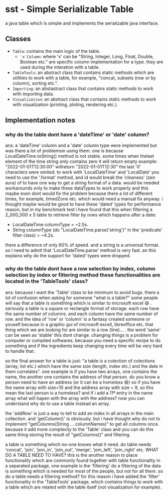 # sst - Simple Serializable Table

a java table which is simple and implements the serializable java interface.

## Classes

* `Table`: contains the main logic of the table.
  * `'x'Column`: where 'x' can be "String, Integer, Long, Float, Double, Boolean etc." are specific column implementation for a type. they are used during the interation with a table.
* `TableTools`: an abstract class that contains static methods which are utilities to work with a table, for example, "concat, subsets (row or by column), sorting etc.".
* `Importing`: an abstastract class that contains static methods to work with importing data.
* `Visualization`: an abstract class that contains static methods to work with visualization (printing, ploting, rendering etc.).

## Implementation notes

### why do the table dont have a 'dateTime' or 'date' column?

ans: a 'dateTime' column and a 'date' column type were implemented but was there a lot of problemsin using them. one is because LocalDateTime.toString() method is not stable. some times when thelast element of the time string only contains zero it will return empty example: "2022-01-01T12:30:00" willreturn "2022-01-01T12:30" the last '0' characters were omited. to work with 'LocalDateTime' and 'LocalDate' you need to use the '.format' method, and id would break the 'cleaness' (zen aura) of to have one way to get a string format of a data. would be needed workarounds only to make these dataTypes to work properly and this maybe even dont would fix the problem because there a lot of different times, for example, timedZone etc. which would need a manual fix anyway. i thought maybe would be good to have these 'dated' types for performance reason, but in my benchmark test i have found that this when filtering a 2_000_000 x 5 table to retrieve filter by rows which happens after a date:

* LocalDateTime columnType = ~2.5s.
* String columnType (do "LocalDateTime.parse('string')" in the 'predicate' filter class) = ~4.2s.

there a difference of only 60% of speed. and a string is a universal format. so i need to admit that 'LocalDateTime.parse' method is very fast. an this explains why do the support for 'dated' types were dropped.

### why do the table dont have a row selection by index, column selection by index or filtering method these functionalities are located in the 'TableTools' class?

ans: because i want the 'Table' class to be minimum to avoid bugs. there a lot of confusion when asking for someone "what is a table?" some people will say that a table is something which is similar to microsoft excel 😄 . seriously a table is a square or rectangle format of storage. each row have the same number of columns. and each column have the same number of row. and the idea of 'row' or 'column' is a fantasy created someone or youself because in a graphic gui of microsoft excell, libreoffice etc. that thing which we are looking for are similar to a row (line)... . the word 'same' can be seen as 'stable' this dont change. changing things is a problem for computer or compiled softwares. because you need a specific recipe to do something and if the ingredients keep changing every time will be very hard to handle that.

so the final answer for a table is just: "a table is a colection of colections (array, list etc.) which have the same size (length, index etc.) and the date in them correlates". one example is if you have two arrays, one contains the name, the another one contains the address of that person. do you know a person need to have an address (or it can be a homeless 😄) so if you have the name array with size=10 and the address array with size = 9, so this mean the last person is a homeless? and if i add a 11ª entry in the name array what will hapen with the array with the address? now you can understand why do to use a table instead an array.

the 'addRow' is just a way to tell to add an index in all arrays in the main collection. and 'getColumn()' is obviously. but i have thought why do not to implement "getColumns(String ... columnNames)" to get all columns once. because it add more complexity to the 'Table' class and you can do this same thing storing the result of "getColumns()" and filtering.

a table is something which no-one knows what it need. do table needs 'concat', 'join', 'join_in', 'join_out', 'merge', 'join_left', 'join_right' etc. WHAT DO A TABLE NEED TO HAVE? this is the another reason to place functionality which are commonly found together with table functionality in a separated package, one example is the 'filtering' do a filtering of the data is something which is needed for most of the people, but not for all them. so do a table needs a filtering method? for this reason i have added the 'filter' functionality in the 'TableTools' package, which contains things to work with a table which are related with the table itself (not visualization for example).
